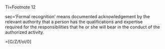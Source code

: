 Ti=Footnote 12

sec=‘Formal recognition’ means documented acknowledgement by the relevant authority that a person has the qualifications and expertise required for the responsibilities that he or she will bear in the conduct of the authorized activity.

=[G/Z/f/ol/0]

